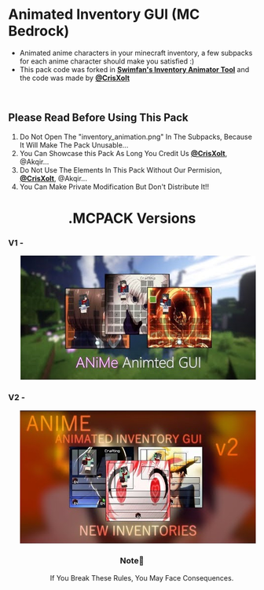 # Animated Inventory GUI (MC Bedrock)
<DOCTYPE html>
<html>
  <ul>
  <li>Animated anime characters in your minecraft inventory, a few subpacks for each anime character should make you satisfied :)</li>
  <li>This pack code was forked in <a href="https://github.com/Swedeachu/MCPE-Inventory-Animator"><b>Swimfan's Inventory Animator Tool</b></a> and the code was made by <b><a href="https://github.com/CrisXolt">@CrisXolt</a></b></b></a></li>
  </ul>
  <br>
<h2> Please Read Before Using This Pack </h2>

<ol>
  <li>Do Not Open The "inventory_animation.png" In The Subpacks, Because It Will Make The Pack Unusable...</li> 
  <li>You Can Showcase this Pack As Long You Credit Us <b><a href="https://github.com/CrisXolt">@CrisXolt</a></b>, @Akqir...</li> 
  <li>Do Not Use The Elements In This Pack Without Our Permision, <b><a href="https://github.com/CrisXolt">@CrisXolt</a></b>, @Akqir...</li> 
  <li>You Can Make Private Modification But Don't Distribute It!!</li> 
</ol>
<div align="right">
  <h1 align="center">.MCPACK Versions</h1>
  <h3 align="left">V1 - </h3>
<a href="https://youtu.be/aakA7UrQl88">
  <img src="Screenshots\V1.jpg"></img>
</a>
</div>
<div align="right">
  <h3 align="left">V2 - </h3>
<a href="https://youtu.be/wFLH5QmgEIU">
  <img src="Screenshots\V2.jpg"></img>
</a>
</div>

  <h3 align="center" >Note📔</h3>
 <dd  align="center">If You Break These Rules, You May Face Consequences.</dd>
</html>
